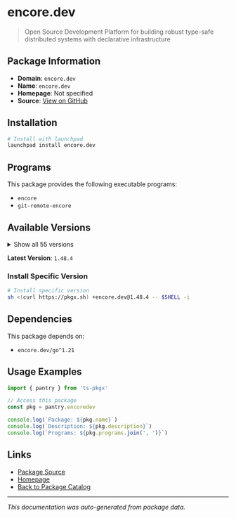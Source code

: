 # encore.dev

> Open Source Development Platform for building robust type-safe distributed systems with declarative infrastructure

## Package Information

- **Domain**: `encore.dev`
- **Name**: `encore.dev`
- **Homepage**: Not specified
- **Source**: [View on GitHub](https://github.com/pkgxdev/pantry/tree/main/projects/encore.dev/package.yml)

## Installation

```bash
# Install with launchpad
launchpad install encore.dev
```

## Programs

This package provides the following executable programs:

- `encore`
- `git-remote-encore`

## Available Versions

<details>
<summary>Show all 55 versions</summary>

- `1.48.4`, `1.48.3`, `1.48.2`, `1.48.0`, `1.47.0`
- `1.46.22`, `1.46.21`, `1.46.20`, `1.46.19`, `1.46.18`
- `1.46.17`, `1.46.16`, `1.46.15`, `1.46.14`, `1.46.13`
- `1.46.12`, `1.46.11`, `1.46.10`, `1.46.9`, `1.46.8`
- `1.46.7`, `1.46.6`, `1.46.5`, `1.46.4`, `1.46.2`
- `1.46.1`, `1.46.0`, `1.45.6`, `1.45.1`, `1.44.9`
- `1.44.4`, `1.44.0`, `1.43.9`, `1.43.7`, `1.43.3`
- `1.42.3`, `1.42.1`, `1.41.9`, `1.41.7`, `1.41.4`
- `1.41.3`, `1.41.1`, `1.40.0`, `1.39.0`, `1.38.0`
- `1.37.0`, `1.35.3`, `1.34.7`, `1.31.0`, `1.30.0`
- `1.29.2`, `1.28.0`, `1.27.0`, `1.26.0`, `1.25.0`

</details>

**Latest Version**: `1.48.4`

### Install Specific Version

```bash
# Install specific version
sh <(curl https://pkgx.sh) +encore.dev@1.48.4 -- $SHELL -i
```

## Dependencies

This package depends on:

- `encore.dev/go^1.21`

## Usage Examples

```typescript
import { pantry } from 'ts-pkgx'

// Access this package
const pkg = pantry.encoredev

console.log(`Package: ${pkg.name}`)
console.log(`Description: ${pkg.description}`)
console.log(`Programs: ${pkg.programs.join(', ')}`)
```

## Links

- [Package Source](https://github.com/pkgxdev/pantry/tree/main/projects/encore.dev/package.yml)
- [Homepage](#)
- [Back to Package Catalog](../package-catalog.md)

---

*This documentation was auto-generated from package data.*
